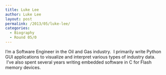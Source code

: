```yaml
---
title: Luke Lee
author: Luke Lee
layout: post
permalink: /2013/05/luke-lee/
categories:
  - Biography
  - Round 05/0
---
```

I&#8217;m a Software Engineer in the Oil and Gas industry.  I primarily write Python GUI applications to visualize and interpret various types of industry data.  I&#8217;ve also spent several years writing embedded software in C for Flash memory devices.